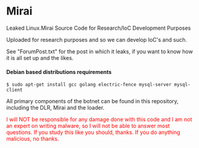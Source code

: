 # Mirai
Leaked Linux.Mirai Source Code for Research/IoC Development Purposes

Uploaded for research purposes and so we can develop IoC's and such.

See "ForumPost.txt" for the post in which it leaks, if you want to know how it is all set up and the likes.

#### Debian based distributions requirements

`$ sudo apt-get install gcc golang electric-fence mysql-server mysql-client`

All primary components of the botnet can be found in this repository, including the DLR, Mirai and the loader.

<font color="red">I will NOT be responsible for any damage done with this code and I am not an expert on writing malware, so I will not be able to answer most questions. If you study this like you should, thanks. If you do anything malicious, no thanks.</font>
